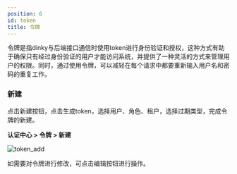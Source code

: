 ```yaml
---
position: 6
id: token
title: 令牌
---
```



令牌是指dinky与后端接口通信时使用token进行身份验证和授权，这种方式有助于确保只有经过身份验证的用户才能访问系统，并提供了一种灵活的方式来管理用户的权限。同时，通过使用令牌，可以减轻在每个请求中都要重新输入用户名和密码的重复工作。

### 新建
点击新建按钮，点击生成token，选择用户、角色、租户，选择过期类型，完成令牌的新建。

**认证中心 > 令牌 > 新建**

![token_add](http://pic.dinky.org.cn/dinky/docs/test/token_add.png)

如需要对令牌进行修改，可点击编辑按钮进行操作。

